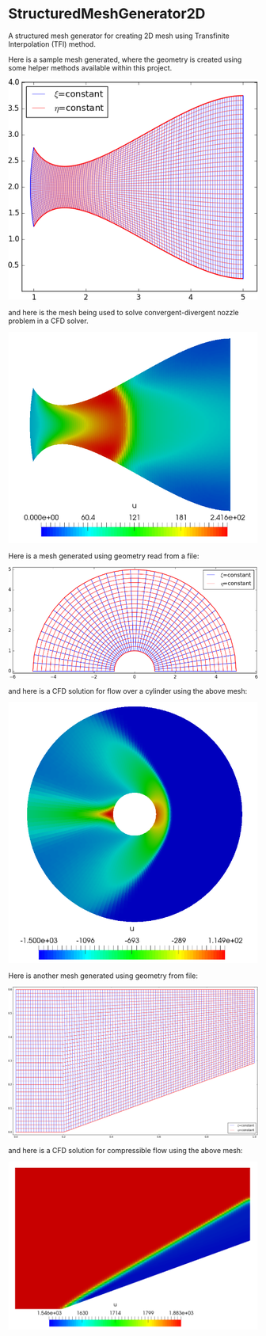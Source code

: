 # StructuredMeshGenerator2D
A structured mesh generator for creating 2D mesh using Transfinite Interpolation (TFI) method.

Here is a sample mesh generated, where the geometry is created using some helper 
methods available within this project.

![Sample output](https://github.com/heySourabh/StructuredMeshGenerator2D/blob/master/demo/sample_output.png)

and here is the mesh being used to solve convergent-divergent nozzle problem in a CFD solver.

![Sample output](https://github.com/heySourabh/StructuredMeshGenerator2D/blob/master/demo/convergent_divergent_nozzle.png)

Here is a mesh generated using geometry read from a file:

![Sample output](https://github.com/heySourabh/StructuredMeshGenerator2D/blob/master/demo/sample_output_1.png)

and here is a CFD solution for flow over a cylinder using the above mesh:

![Sample output](https://github.com/heySourabh/StructuredMeshGenerator2D/blob/master/demo/flow_over_cylinder.png)

Here is another mesh generated using geometry from file:

![Sample output](https://github.com/heySourabh/StructuredMeshGenerator2D/blob/master/demo/sample_output_2.png)

and here is a CFD solution for compressible flow using the above mesh:

![Sample output](https://github.com/heySourabh/StructuredMeshGenerator2D/blob/master/demo/oblique_shock.png)


